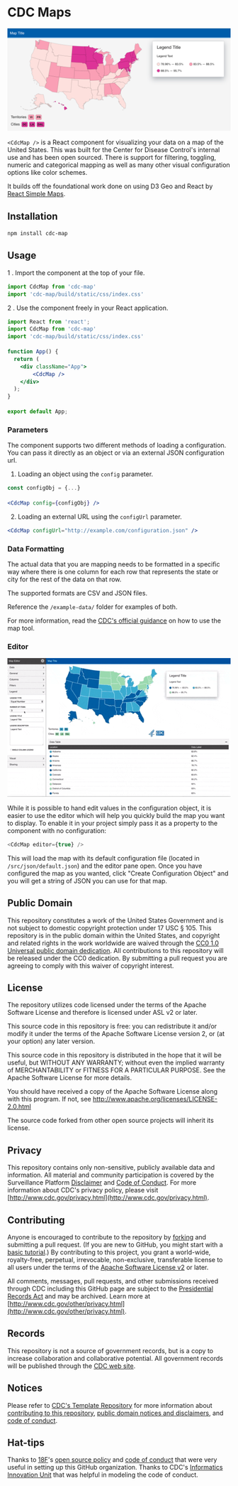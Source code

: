 # CDC Maps

![](screenshot.png)

`<CdcMap />` is a React component for visualizing your data on a map of the United States. This was built for the Center for Disease Control's internal use and has been open sourced. There is support for filtering, toggling, numeric and categorical mapping as well as many other visual configuration options like color schemes.

It builds off the foundational work done on using D3 Geo and React by [React Simple Maps](https://github.com/zcreativelabs/react-simple-maps).


## Installation

```sh
npm install cdc-map
```

## Usage

1 . Import the component at the top of your file.
```js
import CdcMap from 'cdc-map'
import 'cdc-map/build/static/css/index.css'
```

2 . Use the component freely in your React application.
```jsx
import React from 'react';
import CdcMap from 'cdc-map'
import 'cdc-map/build/static/css/index.css'

function App() {
  return (
    <div className="App">
        <CdcMap />
    </div>
  );
}

export default App;
```

### Parameters

The component supports two different methods of loading a configuration. You can pass it directly as an object or via an external JSON configuration url.

1. Loading an object using the `config` parameter.
```jsx
const configObj = {...}

<CdcMap config={configObj} />
```
2. Loading an external URL using the `configUrl` parameter.
```jsx
<CdcMap configUrl="http://example.com/configuration.json" />
```

### Data Formatting
The actual data that you are mapping needs to be formatted in a specific way where there is one column for each row that represents the state or city for the rest of the data on that row.

The supported formats are CSV and JSON files.

Reference the `/example-data/` folder for examples of both.

For more information, read the [CDC's official guidance](https://www.cdc.gov/wcms/4.0/cdc-wp/data-presentation/data-map.html) on how to use the map tool.

### Editor

![](editor.gif)

While it is possible to hand edit values in the configuration object, it is easier to use the editor which will help you quickly build the map you want to display. To enable it in your project simply pass it as a property to the component with no configuration:

```js
<CdcMap editor={true} />
```

This will load the map with its default configuration file (located in `/src/json/default.json`) and the editor pane open. Once you have configured the map as you wanted, click "Create Configuration Object" and you will get a string of JSON you can use for that map.

## Public Domain
This repository constitutes a work of the United States Government and is not
subject to domestic copyright protection under 17 USC § 105. This repository is in
the public domain within the United States, and copyright and related rights in
the work worldwide are waived through the [CC0 1.0 Universal public domain dedication](https://creativecommons.org/publicdomain/zero/1.0/).
All contributions to this repository will be released under the CC0 dedication. By
submitting a pull request you are agreeing to comply with this waiver of
copyright interest.

## License
The repository utilizes code licensed under the terms of the Apache Software
License and therefore is licensed under ASL v2 or later.

This source code in this repository is free: you can redistribute it and/or modify it under
the terms of the Apache Software License version 2, or (at your option) any
later version.

This source code in this repository is distributed in the hope that it will be useful, but WITHOUT ANY
WARRANTY; without even the implied warranty of MERCHANTABILITY or FITNESS FOR A
PARTICULAR PURPOSE. See the Apache Software License for more details.

You should have received a copy of the Apache Software License along with this
program. If not, see http://www.apache.org/licenses/LICENSE-2.0.html

The source code forked from other open source projects will inherit its license.


## Privacy
This repository contains only non-sensitive, publicly available data and
information. All material and community participation is covered by the
Surveillance Platform [Disclaimer](https://github.com/CDCgov/template/blob/master/DISCLAIMER.md)
and [Code of Conduct](https://github.com/CDCgov/template/blob/master/code-of-conduct.md).
For more information about CDC's privacy policy, please visit [http://www.cdc.gov/privacy.html](http://www.cdc.gov/privacy.html).

## Contributing
Anyone is encouraged to contribute to the repository by [forking](https://help.github.com/articles/fork-a-repo)
and submitting a pull request. (If you are new to GitHub, you might start with a
[basic tutorial](https://help.github.com/articles/set-up-git).) By contributing
to this project, you grant a world-wide, royalty-free, perpetual, irrevocable,
non-exclusive, transferable license to all users under the terms of the
[Apache Software License v2](http://www.apache.org/licenses/LICENSE-2.0.html) or
later.

All comments, messages, pull requests, and other submissions received through
CDC including this GitHub page are subject to the [Presidential Records Act](http://www.archives.gov/about/laws/presidential-records.html)
and may be archived. Learn more at [http://www.cdc.gov/other/privacy.html](http://www.cdc.gov/other/privacy.html).

## Records
This repository is not a source of government records, but is a copy to increase
collaboration and collaborative potential. All government records will be
published through the [CDC web site](http://www.cdc.gov).

## Notices
Please refer to [CDC's Template Repository](https://github.com/CDCgov/template)
for more information about [contributing to this repository](https://github.com/CDCgov/template/blob/master/CONTRIBUTING.md),
[public domain notices and disclaimers](https://github.com/CDCgov/template/blob/master/DISCLAIMER.md),
and [code of conduct](https://github.com/CDCgov/template/blob/master/code-of-conduct.md).

## Hat-tips
Thanks to [18F](https://18f.gsa.gov/)'s [open source policy](https://github.com/18F/open-source-policy)
and [code of conduct](https://github.com/CDCgov/code-of-conduct/blob/master/code-of-conduct.md)
that were very useful in setting up this GitHub organization. Thanks to CDC's
[Informatics Innovation Unit](https://www.phiresearchlab.org/index.php/code-of-conduct/)
that was helpful in modeling the code of conduct.
